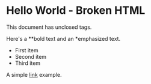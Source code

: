 # Hello World - Broken HTML

This document has unclosed tags.

Here's a **bold text and an *emphasized text.

- First item
- Second item
- Third item

A simple [link](https://example.com) example.